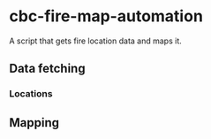 # cbc-fire-map-automation
A script that gets fire location data and maps it.

## Data fetching

### Locations


## Mapping
